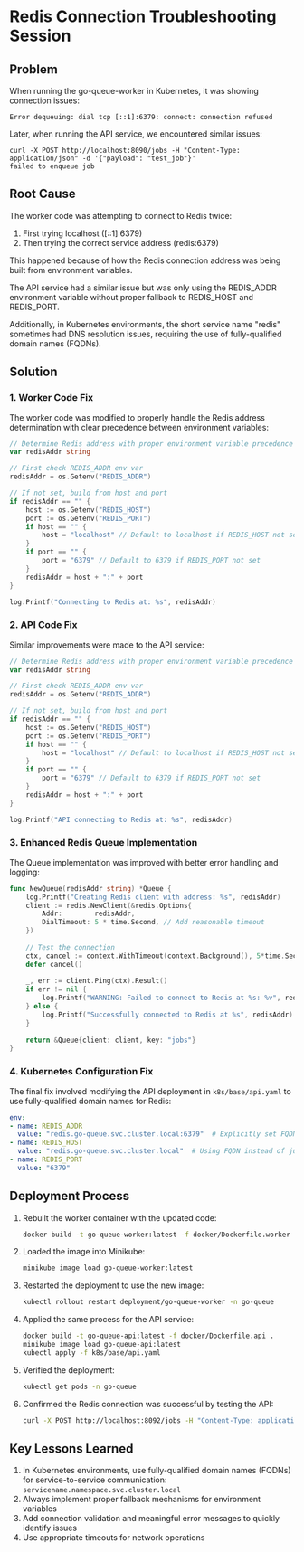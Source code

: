 # Redis Connection Troubleshooting Session

## Problem
When running the go-queue-worker in Kubernetes, it was showing connection issues:
```
Error dequeuing: dial tcp [::1]:6379: connect: connection refused
```

Later, when running the API service, we encountered similar issues:
```
curl -X POST http://localhost:8090/jobs -H "Content-Type: application/json" -d '{"payload": "test_job"}'
failed to enqueue job
```

## Root Cause
The worker code was attempting to connect to Redis twice:
1. First trying localhost ([::1]:6379)
2. Then trying the correct service address (redis:6379)

This happened because of how the Redis connection address was being built from environment variables.

The API service had a similar issue but was only using the REDIS_ADDR environment variable without proper fallback to REDIS_HOST and REDIS_PORT.

Additionally, in Kubernetes environments, the short service name "redis" sometimes had DNS resolution issues, requiring the use of fully-qualified domain names (FQDNs).

## Solution
### 1. Worker Code Fix
The worker code was modified to properly handle the Redis address determination with clear precedence between environment variables:

```go
// Determine Redis address with proper environment variable precedence
var redisAddr string

// First check REDIS_ADDR env var
redisAddr = os.Getenv("REDIS_ADDR")

// If not set, build from host and port
if redisAddr == "" {
    host := os.Getenv("REDIS_HOST")
    port := os.Getenv("REDIS_PORT")
    if host == "" {
        host = "localhost" // Default to localhost if REDIS_HOST not set
    }
    if port == "" {
        port = "6379" // Default to 6379 if REDIS_PORT not set
    }
    redisAddr = host + ":" + port
}

log.Printf("Connecting to Redis at: %s", redisAddr)
```

### 2. API Code Fix
Similar improvements were made to the API service:

```go
// Determine Redis address with proper environment variable precedence
var redisAddr string

// First check REDIS_ADDR env var
redisAddr = os.Getenv("REDIS_ADDR")

// If not set, build from host and port
if redisAddr == "" {
    host := os.Getenv("REDIS_HOST")
    port := os.Getenv("REDIS_PORT")
    if host == "" {
        host = "localhost" // Default to localhost if REDIS_HOST not set
    }
    if port == "" {
        port = "6379" // Default to 6379 if REDIS_PORT not set
    }
    redisAddr = host + ":" + port
}

log.Printf("API connecting to Redis at: %s", redisAddr)
```

### 3. Enhanced Redis Queue Implementation
The Queue implementation was improved with better error handling and logging:

```go
func NewQueue(redisAddr string) *Queue {
    log.Printf("Creating Redis client with address: %s", redisAddr)
    client := redis.NewClient(&redis.Options{
        Addr:        redisAddr,
        DialTimeout: 5 * time.Second, // Add reasonable timeout
    })
    
    // Test the connection
    ctx, cancel := context.WithTimeout(context.Background(), 5*time.Second)
    defer cancel()
    
    _, err := client.Ping(ctx).Result()
    if err != nil {
        log.Printf("WARNING: Failed to connect to Redis at %s: %v", redisAddr, err)
    } else {
        log.Printf("Successfully connected to Redis at %s", redisAddr)
    }
    
    return &Queue{client: client, key: "jobs"}
}
```

### 4. Kubernetes Configuration Fix
The final fix involved modifying the API deployment in `k8s/base/api.yaml` to use fully-qualified domain names for Redis:

```yaml
env:
- name: REDIS_ADDR
  value: "redis.go-queue.svc.cluster.local:6379"  # Explicitly set FQDN
- name: REDIS_HOST
  value: "redis.go-queue.svc.cluster.local"  # Using FQDN instead of just 'redis'
- name: REDIS_PORT
  value: "6379"
```

## Deployment Process
1. Rebuilt the worker container with the updated code:
   ```bash
   docker build -t go-queue-worker:latest -f docker/Dockerfile.worker .
   ```

2. Loaded the image into Minikube:
   ```bash
   minikube image load go-queue-worker:latest
   ```

3. Restarted the deployment to use the new image:
   ```bash
   kubectl rollout restart deployment/go-queue-worker -n go-queue
   ```

4. Applied the same process for the API service:
   ```bash
   docker build -t go-queue-api:latest -f docker/Dockerfile.api .
   minikube image load go-queue-api:latest
   kubectl apply -f k8s/base/api.yaml
   ```

5. Verified the deployment:
   ```bash
   kubectl get pods -n go-queue
   ```

6. Confirmed the Redis connection was successful by testing the API:
   ```bash
   curl -X POST http://localhost:8092/jobs -H "Content-Type: application/json" -d '{"payload": "test_job"}'
   ```

## Key Lessons Learned
1. In Kubernetes environments, use fully-qualified domain names (FQDNs) for service-to-service communication: `servicename.namespace.svc.cluster.local`
2. Always implement proper fallback mechanisms for environment variables
3. Add connection validation and meaningful error messages to quickly identify issues
4. Use appropriate timeouts for network operations
